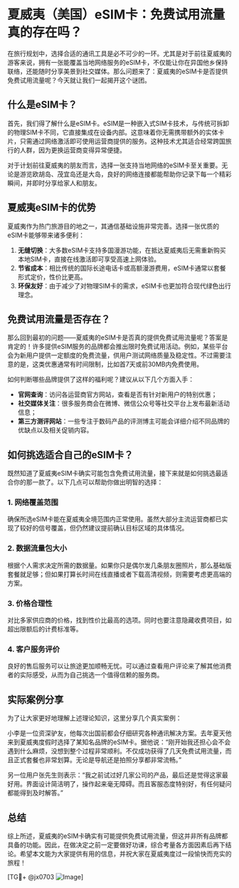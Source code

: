 # 夏威夷（美国）eSIM卡：免费试用流量真的存在吗？

在旅行规划中，选择合适的通讯工具是必不可少的一环。尤其是对于前往夏威夷的游客来说，拥有一张能覆盖当地网络服务的eSIM卡，不仅能让你在异国他乡保持联络，还能随时分享美景到社交媒体。那么问题来了：夏威夷的eSIM卡是否提供免费试用流量呢？今天就让我们一起揭开这个谜团。

## 什么是eSIM卡？

首先，我们得了解什么是eSIM卡。eSIM是一种嵌入式SIM卡技术，与传统可拆卸的物理SIM卡不同，它直接集成在设备内部。这意味着你无需携带额外的实体卡片，只需通过网络激活即可使用运营商提供的服务。这种技术尤其适合经常跨国旅行的人群，因为更换运营商变得异常便捷。

对于计划前往夏威夷的朋友而言，选择一张支持当地网络的eSIM卡至关重要。无论是游览欧胡岛、茂宜岛还是大岛，良好的网络连接都能帮助你记录下每一个精彩瞬间，并即时分享给家人和朋友。

## 夏威夷eSIM卡的优势

夏威夷作为热门旅游目的地之一，其通信基础设施非常完善。选择一张优质的eSIM卡能够带来诸多便利：

1. **无缝切换**：大多数eSIM卡支持多国漫游功能，在抵达夏威夷后无需重新购买本地SIM卡，直接在线激活即可享受高速上网体验。
2. **节省成本**：相比传统的国际长途电话卡或高额漫游费用，eSIM卡通常以套餐形式定价，性价比更高。
3. **环保友好**：由于减少了对物理SIM卡的需求，eSIM卡也更加符合现代绿色出行理念。

## 免费试用流量是否存在？

那么回到最初的问题——夏威夷的eSIM卡是否真的提供免费试用流量呢？答案是肯定的！许多提供eSIM服务的品牌都会推出限时免费试用活动。例如，某些平台会为新用户提供一定额度的免费流量，供用户测试网络质量及稳定性。不过需要注意的是，这类优惠通常有时间限制，比如首7天或前30MB内免费使用。

如何判断哪些品牌提供了这样的福利呢？建议从以下几个方面入手：
- **官网查询**：访问各运营商官方网站，查看是否有针对新用户的特别优惠；
- **社交媒体关注**：很多服务商会在微博、微信公众号等社交平台上发布最新活动信息；
- **第三方测评网站**：一些专注于数码产品的评测博主可能会详细介绍不同品牌的优缺点以及相关促销内容。

## 如何挑选适合自己的eSIM卡？

既然知道了夏威夷eSIM卡确实可能包含免费试用流量，接下来就是如何挑选最适合你的那一款了。以下几点可以帮助你做出明智的选择：

### 1. 网络覆盖范围
确保所选eSIM卡能在夏威夷全境范围内正常使用。虽然大部分主流运营商都已实现了较好的信号覆盖，但仍然建议提前确认目标区域的具体情况。

### 2. 数据流量包大小
根据个人需求决定所需的数据量。如果你只是偶尔发几条朋友圈照片，那么基础版套餐就足够；但如果打算长时间在线直播或者下载高清视频，则需要考虑更高端的方案。

### 3. 价格合理性
对比多家供应商的价格，找到性价比最高的选项。同时也要注意隐藏收费项目，如超出限额后的计费标准等。

### 4. 客户服务评价
良好的售后服务可以让旅途更加顺畅无忧。可以通过查看用户评论来了解其他消费者的实际感受，从而为自己挑选一个值得信赖的服务商。

## 实际案例分享

为了让大家更好地理解上述理论知识，这里分享几个真实案例：

小李是一位资深驴友，他每次出国前都会仔细研究各种通讯解决方案。去年夏天他来到夏威夷度假时选择了某知名品牌的eSIM卡。据他说：“刚开始我还担心会不会遇到什么麻烦，没想到整个过程非常顺利。不仅成功获得了几天免费试用流量，而且正式套餐也非常划算。无论是导航还是拍照分享都非常流畅。”

另一位用户张先生则表示：“我之前试过好几家公司的产品，最后还是觉得这家最好用。界面设计简洁明了，操作起来毫无障碍。而且客服态度特别好，有任何疑问都能得到及时解答。”

## 总结

综上所述，夏威夷的eSIM卡确实有可能提供免费试用流量，但这并非所有品牌都具备的功能。因此，在做决定之前一定要做好功课，综合考量各方面因素后再下结论。希望本文能为大家提供有用的信息，并祝大家在夏威夷度过一段愉快而充实的旅程！

[TG💪+ @jx0703 ![Image](https://github.com/user-attachments/assets/dbca1d08-cadb-493c-b0ec-ad6f7a83f270)]